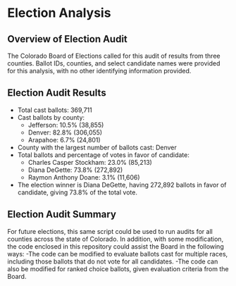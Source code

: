 # Election Analysis

## Overview of Election Audit

The Colorado Board of Elections called for this audit of results from three counties. Ballot IDs, counties, and select candidate names were provided for this analysis, with no other identifying information provided.

## Election Audit Results

- Total cast ballots: 369,711
- Cast ballots by county:
  - Jefferson: 10.5% (38,855)
  - Denver: 82.8% (306,055)
  - Arapahoe: 6.7% (24,801)
- County with the largest number of ballots cast: Denver
- Total ballots and percentage of votes in favor of candidate:
  - Charles Casper Stockham: 23.0% (85,213)
  - Diana DeGette: 73.8% (272,892)
  - Raymon Anthony Doane: 3.1% (11,606)
- The election winner is Diana DeGette, having 272,892 ballots in favor of candidate, giving 73.8% of the total vote.

## Election Audit Summary

For future elections, this same script could be used to run audits for all counties across the state of Colorado. In addition, with some modification, the code enclosed in this repository could assist the Board in the following ways:
-The code can be modified to evaluate ballots cast for multiple races, including those ballots that do not vote for all candidates.
-The code can also be modified for ranked choice ballots, given evaluation criteria from the Board.
